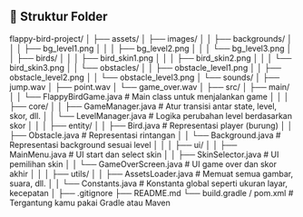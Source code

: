 ## 📁 Struktur Folder

flappy-bird-project/
│
├── assets/
│   ├── images/
│   │   ├── backgrounds/
│   │   │   ├── bg_level1.png
│   │   │   ├── bg_level2.png
│   │   │   └── bg_level3.png
│   │   ├── birds/
│   │   │   ├── bird_skin1.png
│   │   │   ├── bird_skin2.png
│   │   │   └── bird_skin3.png
│   │   └── obstacles/
│   │       ├── obstacle_level1.png
│   │       ├── obstacle_level2.png
│   │       └── obstacle_level3.png
│   └── sounds/
│       ├── jump.wav
│       ├── point.wav
│       └── game_over.wav
│
├── src/
│   ├── main/
│   │   └── FlappyBirdGame.java        # Main class untuk menjalankan game
│   │
│   ├── core/
│   │   ├── GameManager.java           # Atur transisi antar state, level, skor, dll.
│   │   └── LevelManager.java          # Logika perubahan level berdasarkan skor
│   │
│   ├── entity/
│   │   ├── Bird.java                  # Representasi player (burung)
│   │   ├── Obstacle.java              # Representasi rintangan
│   │   └── Background.java            # Representasi background sesuai level
│   │
│   ├── ui/
│   │   ├── MainMenu.java              # UI start dan select skin
│   │   ├── SkinSelector.java          # UI pemilihan skin
│   │   └── GameOverScreen.java       # UI game over dan skor akhir
│   │
│   ├── utils/
│   │   ├── AssetsLoader.java          # Memuat semua gambar, suara, dll.
│   │   └── Constants.java             # Konstanta global seperti ukuran layar, kecepatan
│
├── .gitignore
├── README.md
└── build.gradle / pom.xml            # Tergantung kamu pakai Gradle atau Maven
